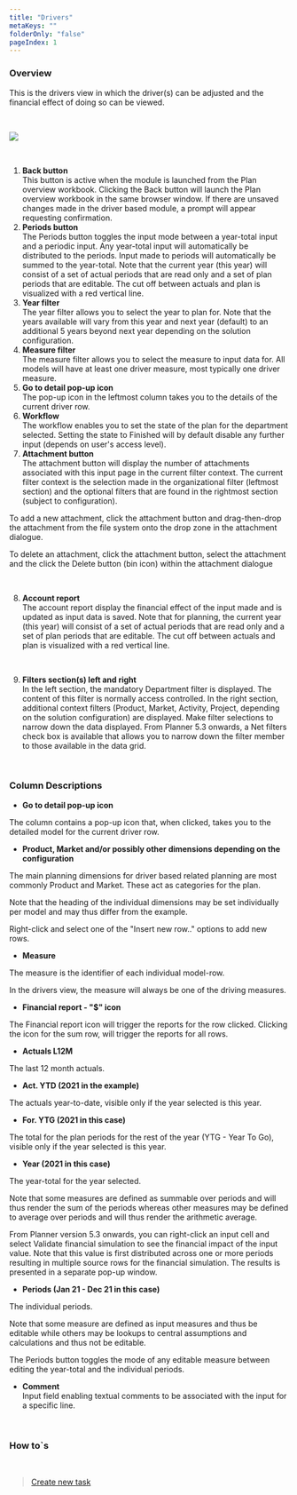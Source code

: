 ```yaml
---
title: "Drivers"
metaKeys: ""
folderOnly: "false"
pageIndex: 1
---
```


### Overview
This is the drivers view in which the driver(s) can be adjusted and the financial effect of doing so can be viewed.

<br/>

![](https://profitbasedocs.blob.core.windows.net/plannerimages/DriverBasedDrivers.JPG)

<br/>

1. **Back button** <br/>
This button is active when the module is launched from the Plan overview workbook. Clicking the Back button will launch the Plan overview workbook in the same browser window. If there are unsaved changes made in the driver based module, a prompt will appear requesting confirmation.
2. **Periods button** <br/>
The Periods button toggles the input mode between a year-total input and a periodic input. Any year-total input will automatically be distributed to the periods. Input made to periods will automatically be summed to the year-total.
Note that the current year (this year) will consist of a set of actual periods that are read only and a set of plan periods that are editable. The cut off between actuals and plan is visualized with a red vertical line.
3. **Year filter** <br/>
The year filter allows you to select the year to plan for. Note that the years available will vary from this year and next year (default) to an additional 5 years beyond next year depending on the solution configuration.
4. **Measure filter** <br/>
The measure filter allows you to select the measure to input data for. All models will have at least one driver measure, most typically one driver measure.
5. **Go to detail pop-up icon** <br/>
The pop-up icon in the leftmost column takes you to the details of the current driver row.
6. **Workflow** <br/>
The workflow enables you to set the state of the plan for the department selected. Setting the state to Finished will by default disable any further input (depends on user's access level).
7. **Attachment button** <br/>
The attachment button will display the number of attachments associated with this input page in the current filter context. The current filter context is the selection made in the organizational filter (leftmost section) and the optional filters that are found in the rightmost section (subject to configuration).

To add a new attachment, click the attachment button and drag-then-drop the attachment from the file system onto the drop zone in the attachment dialogue.

To delete an attachment, click the attachment button, select the attachment and the click the Delete button (bin icon) within the attachment dialogue

<br/>

8. **Account report** <br/>
The account report display the financial effect of the input made and is updated as input data is saved.
Note that for planning, the current year (this year) will consist of a set of actual periods that are read only and a set of plan periods that are editable. The cut off between actuals and plan is visualized with a red vertical line.


<br/>

9. **Filters section(s) left and right** <br/>
In the left section, the mandatory Department filter is displayed. The content of this filter is normally access controlled. In the right section, additional context filters (Product, Market, Activity, Project, depending on the solution configuration) are displayed. Make filter selections to narrow down the data displayed. From Planner 5.3 onwards, a Net filters check box is available that allows you to narrow down the filter member to those available in the data grid.<br/>

<br/>


### Column Descriptions

- **Go to detail pop-up icon**<br/>

The column contains a pop-up icon that, when clicked, takes you to the detailed model for the current driver row.

- **Product, Market and/or possibly other dimensions depending on the configuration**<br/>

The main planning dimensions for driver based related planning are most commonly Product and Market. These act as categories for the plan.

Note that the heading of the individual dimensions may be set individually per model and may thus differ from the example.

Right-click and select one of the "Insert new row.." options to add new rows.

- **Measure**<br/>

The measure is the identifier of each individual model-row.

In the drivers view, the measure will always be one of the driving measures.

- **Financial report - "$" icon**<br/>

The Financial report icon will trigger the reports for the row clicked. Clicking the icon for the sum row, will trigger the reports for all rows.

- **Actuals L12M**<br/>

The last 12 month actuals.

- **Act. YTD (2021 in the example)**<br/>

The actuals year-to-date, visible only if the year selected is this year.

- **For. YTG (2021 in this case)**<br/>

The total for the plan periods for the rest of the year (YTG - Year To Go), visible only if the year selected is this year. 

- **Year (2021 in this case)**<br/>

The year-total for the year selected. 

Note that some measures are defined as summable over periods and will thus render the sum of the periods whereas other measures may be defined to average over periods and will thus render the arithmetic average.  

From Planner version 5.3 onwards, you can right-click an input cell and select Validate financial simulation to see the financial impact of the input value. Note that this value is first distributed across one or more periods resulting in multiple source rows for the financial simulation. The results is presented in a separate pop-up window.

- **Periods (Jan 21 - Dec 21 in this case)**<br/>

The individual periods.

Note that some measure are defined as input measures and thus be editable while others may be lookups to central assumptions and calculations and thus not be editable.

The Periods button toggles the mode of any editable measure between editing the year-total and the individual periods.

- **Comment** <br/>
Input field enabling textual comments to be associated with the input for a specific line.

<br/>

### How to`s

<br/>

> [Create new task](../../workbooks/process-and-tasks/tasks/create-edit-task.md)<br/>



